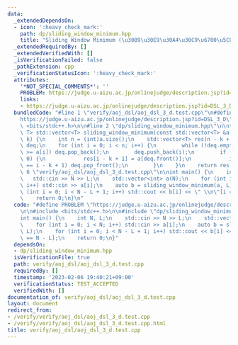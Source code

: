 ```yaml
---
data:
  _extendedDependsOn:
  - icon: ':heavy_check_mark:'
    path: dp/sliding_window_minimum.hpp
    title: "Sliding Window Minimum (\u30B9\u30E9\u30A4\u30C9\u6700\u5C0F\u5024)"
  _extendedRequiredBy: []
  _extendedVerifiedWith: []
  _isVerificationFailed: false
  _pathExtension: cpp
  _verificationStatusIcon: ':heavy_check_mark:'
  attributes:
    '*NOT_SPECIAL_COMMENTS*': ''
    PROBLEM: https://judge.u-aizu.ac.jp/onlinejudge/description.jsp?id=DSL_3_D
    links:
    - https://judge.u-aizu.ac.jp/onlinejudge/description.jsp?id=DSL_3_D
  bundledCode: "#line 1 \"verify/aoj_dsl/aoj_dsl_3_d.test.cpp\"\n#define PROBLEM \"\
    https://judge.u-aizu.ac.jp/onlinejudge/description.jsp?id=DSL_3_D\"\n\n#include\
    \ <bits/stdc++.h>\n\n#line 2 \"dp/sliding_window_minimum.hpp\"\n\ntemplate <class\
    \ T> std::vector<T> sliding_window_minimum(const std::vector<T> &a, const int\
    \ k) {\n    int n = (int)a.size();\n    std::vector<T> res(n - k + 1);\n    std::deque<T>\
    \ deq;\n    for (int i = 0; i < n; i++) {\n        while (!deq.empty() and a[deq.back()]\
    \ >= a[i]) deq.pop_back();\n        deq.push_back(i);\n        if (i - k + 1 >=\
    \ 0) {\n            res[i - k + 1] = a[deq.front()];\n            if (deq.front()\
    \ == i - k + 1) deq.pop_front();\n        }\n    }\n    return res;\n}\n#line\
    \ 6 \"verify/aoj_dsl/aoj_dsl_3_d.test.cpp\"\n\nint main() {\n    int N, L;\n \
    \   std::cin >> N >> L;\n    std::vector<int> a(N);\n    for (int i = 0; i < N;\
    \ i++) std::cin >> a[i];\n    auto b = sliding_window_minimum(a, L);\n    for\
    \ (int i = 0; i < N - L + 1; i++) std::cout << b[i] << \" \\n\"[i == N - L];\n\
    \    return 0;\n}\n"
  code: "#define PROBLEM \"https://judge.u-aizu.ac.jp/onlinejudge/description.jsp?id=DSL_3_D\"\
    \n\n#include <bits/stdc++.h>\n\n#include \"dp/sliding_window_minimum.hpp\"\n\n\
    int main() {\n    int N, L;\n    std::cin >> N >> L;\n    std::vector<int> a(N);\n\
    \    for (int i = 0; i < N; i++) std::cin >> a[i];\n    auto b = sliding_window_minimum(a,\
    \ L);\n    for (int i = 0; i < N - L + 1; i++) std::cout << b[i] << \" \\n\"[i\
    \ == N - L];\n    return 0;\n}"
  dependsOn:
  - dp/sliding_window_minimum.hpp
  isVerificationFile: true
  path: verify/aoj_dsl/aoj_dsl_3_d.test.cpp
  requiredBy: []
  timestamp: '2023-02-06 19:40:21+09:00'
  verificationStatus: TEST_ACCEPTED
  verifiedWith: []
documentation_of: verify/aoj_dsl/aoj_dsl_3_d.test.cpp
layout: document
redirect_from:
- /verify/verify/aoj_dsl/aoj_dsl_3_d.test.cpp
- /verify/verify/aoj_dsl/aoj_dsl_3_d.test.cpp.html
title: verify/aoj_dsl/aoj_dsl_3_d.test.cpp
---
```

